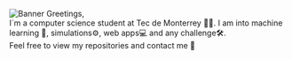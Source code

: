 ![Banner](https://i.imgur.com/XufX8SM.png)
Greetings,
<br>
I´m a computer science student at Tec de Monterrey 👨‍🎓. I am into machine learning 🤖, simulations⚙, web apps💻 and any challenge🛠.
<br>
Feel free to view my repositories and contact me 📧
<!--
**SeaWar741/SeaWar741** is a ✨ _special_ ✨ repository because its `README.md` (this file) appears on your GitHub profile.

Here are some ideas to get you started:

- 🔭 I’m currently working on ...
- 🌱 I’m currently learning ...
- 👯 I’m looking to collaborate on ...
- 🤔 I’m looking for help with ...
- 💬 Ask me about ...
- 📫 How to reach me: ...
- 😄 Pronouns: ...
- ⚡ Fun fact: ...
-->
